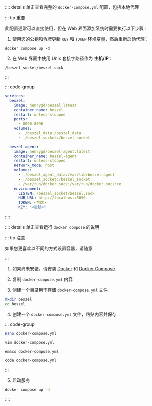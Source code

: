 :::: details 单击查看完整的 `docker-compose.yml` 配置，包括本地代理

::: tip 重要

此配置通常可以直接使用，但在 Web 界面添加系统时需要执行以下步骤：

1. 使用您的公钥和令牌更新 `KEY` 和 `TOKEN` 环境变量，然后重新启动代理：

```
docker compose up -d
```

2. 在 Web 界面中使用 Unix 套接字路径作为 **主机/IP**：

```
/beszel_socket/beszel.sock
```

:::

::: code-group

```yaml [docker-compose.yml]
services:
  beszel:
    image: henrygd/beszel:latest
    container_name: beszel
    restart: unless-stopped
    ports:
      - 8090:8090
    volumes:
      - ./beszel_data:/beszel_data
      - ./beszel_socket:/beszel_socket

  beszel-agent:
    image: henrygd/beszel-agent:latest
    container_name: beszel-agent
    restart: unless-stopped
    network_mode: host
    volumes:
      - ./beszel_agent_data:/var/lib/beszel-agent
      - ./beszel_socket:/beszel_socket
      - /var/run/docker.sock:/var/run/docker.sock:ro
    environment:
      LISTEN: /beszel_socket/beszel.sock
      HUB_URL: http://localhost:8090
      TOKEN: <令牌>
      KEY: "<密钥>"
```

::::

:::: details 单击查看运行 `docker compose` 的说明

::: tip 注意

如果您更喜欢以不同的方式设置容器，请随意

:::

1. 如果尚未安装，请安装 [Docker](https://docs.docker.com/engine/install/) 和 [Docker Compose](https://docs.docker.com/compose/install/).

2. 复制 `docker-compose.yml` 内容

3. 创建一个目录用于存储 `docker-compose.yml` 文件

```bash
mkdir beszel
cd beszel
```

4. 创建一个 `docker-compose.yml` 文件，粘贴内容并保存

::: code-group

```bash [nano]
nano docker-compose.yml
```

```bash [vim]
vim docker-compose.yml
```

```bash [emacs]
emacs docker-compose.yml
```

```bash [vscode]
code docker-compose.yml
```

:::

5. 启动服务

```bash
docker compose up -d
```

::::
